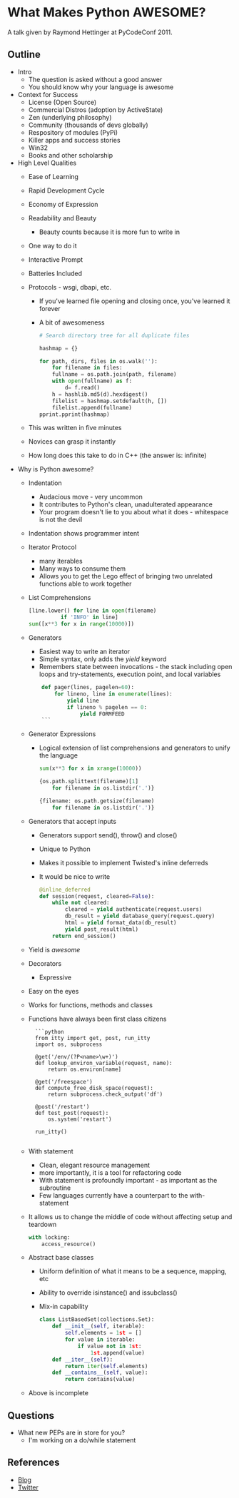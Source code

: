 What Makes Python AWESOME?
===========================

A talk given by Raymond Hettinger at PyCodeConf 2011.


Outline
------------------

- Intro
    - The question is asked without a good answer
    - You should know why your language is awesome
- Context for Success
    - License (Open Source)
    - Commercial Distros (adoption by ActiveState)
    - Zen (underlying philosophy)
    - Community (thousands of devs globally)
    - Respository of modules (PyPi)
    - Killer apps and success stories
    - Win32
    - Books and other scholarship
- High Level Qualities
    - Ease of Learning
    - Rapid Development Cycle
    - Economy of Expression
    - Readability and Beauty
        - Beauty counts because it is more fun to write in
    - One way to do it
    - Interactive Prompt
    - Batteries Included
    - Protocols - wsgi, dbapi, etc.
        - If you've learned file opening and closing once, you've learned it forever
        - A bit of awesomeness

            ```python
            # Search directory tree for all duplicate files

            hashmap = {}

            for path, dirs, files in os.walk(''):
                for filename in files:
                fullname = os.path.join(path, filename)
                with open(fullname) as f:
                    d= f.read()
                h = hashlib.md5(d).hexdigest()
                filelist = hashmap.setdefault(h, [])
                filelist.append(fullname)
            pprint.pprint(hashmap)
            ```

    - This was written in five minutes
    - Novices can grasp it instantly
    - How long does this take to do in C++ (the answer is: infinite)
- Why is Python awesome?
    - Indentation
        - Audacious move - very uncommon
        - It contributes to Python's clean, unadulterated appearance
        - Your program doesn't lie to you about what it does - whitespace is not the devil
	- Indentation shows programmer intent
    - Iterator Protocol
        - many iterables
        - Many ways to consume them
        - Allows you to get the Lego effect of bringing two unrelated functions able to work together
    - List Comprehensions

        ```python
        [line.lower() for line in open(filename)
                  if 'INFO' in line]
        sum([x**3 for x in range(10000)])
        ```

    - Generators
        - Easiest way to write an iterator
        - Simple syntax, only adds the _yield_ keyword
        - Remembers state between invocations - the stack including open loops and try-statements, execution point, and local variables

	    ```python
            def pager(lines, pagelen=60):
                for lineno, line in enumerate(lines):
                    yield line
                    if lineno % pagelen == 0:
                        yield FORMFEED
            ```

    - Generator Expressions
        - Logical extension of list comprehensions and generators to unify the language

            ```python
            sum(x**3 for x in xrange(10000))
            
            {os.path.splittext(filename)[1]
                for filename in os.listdir('.')}
            
            {filename: os.path.getsize(filename)
                for filename in os.listdir('.')}
            ```

    - Generators that accept inputs
        - Generators support send(), throw() and close()
        - Unique to Python
        - Makes it possible to implement Twisted's inline deferreds
        - It would be nice to write 

            ```python
            @inline_deferred
            def session(request, cleared=False):
                while not cleared:
                    cleared = yield authenticate(request.users)
                    db_result = yield database_query(request.query)
                    html = yield format_data(db_result)
                    yield post_result(html)
                return end_session() 
            ```

	- Yield is _awesome_
    - Decorators
        - Expressive
	- Easy on the eyes
	- Works for functions, methods and classes
	- Functions have always been first class citizens
            
            ```python
            from itty import get, post, run_itty
            import os, subprocess
            
            @get('/env/(?P<name>\w+)')
            def lookup_environ_variable(request, name):
                return os.environ[name]
            
            @get('/freespace')
            def compute_free_disk_space(request):
                return subprocess.check_output('df')
            
            @post('/restart')
            def test_post(request):
                os.system('restart')
            
            run_itty()
	    ```

    - With statement
        - Clean, elegant resource management
        - more importantly, it is a tool for refactoring code
        - With statement is profoundly important - as important as the subroutine
        - Few languages currently have a counterpart to the with-statement
	- It allows us to change the middle of code without affecting setup and teardown

        ```python
        with locking:
            access_resource()
        ```

     - Abstract base classes
        - Uniform definition of what it means to be a sequence, mapping, etc
        - Ability to override isinstance() and issubclass()
        - Mix-in capability

            ```python
            class ListBasedSet(collections.Set):
                def __init__(self, iterable):
                    self.elements = 1st = []
                    for value in iterable:
                        if value not in 1st:
                            1st.append(value)
                def __iter__(self):
                    return iter(self.elements)
                def __contains__(self, value):
                    return contains(value)
            ```

	- Above is incomplete

Questions
-----------------

- What new PEPs are in store for you?
    - I'm working on a do/while statement

References
------------------

* [Blog](http://rhettinger.wordpress.com/)
* [Twitter](http://twitter.com/raymondh)
